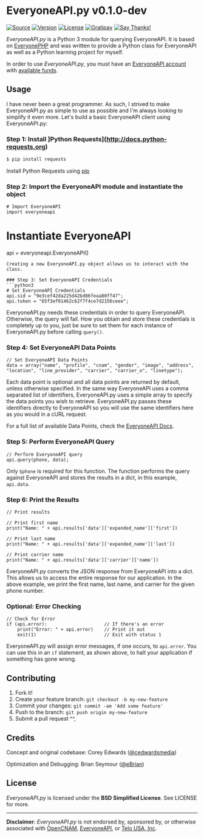 # EveryoneAPI.py v0.1.0-dev

[![Source](https://img.shields.io/badge/source-cedwardsmedia/everyoneapi.py-blue.svg?style=flat-square "Source")](https://www.github.com/cedwardsmedia/everyoneapi.py)
[![Version](https://img.shields.io/badge/version-0.1.0--dev-brightgreen.svg?style=flat-square)]()
[![License](https://img.shields.io/badge/license-BSD-lightgrey.svg?style=flat-square "License")](./LICENSE.md)
[![Gratipay](https://img.shields.io/gratipay/cedwardsmedia.svg?style=flat-square "License")](https://gratipay.com/~cedwardsmedia/)
[![Say Thanks!](https://img.shields.io/badge/Say%20Thanks-!-1EAEDB.svg)](https://saythanks.io/to/cedwardsmedia)

_EveryoneAPI.py_ is a Python 3 module for querying EveryoneAPI. It is based on [EveryonePHP](https://github.com/cedwardsmedia/everyonephp) and was written to provide a Python class for EveryoneAPI as well as a Python learning project for myself.

In order to use _EveryoneAPI.py_, you must have an [EveryoneAPI account](https://www.everyoneapi.com/sign-up)  with [available funds](https://www.everyoneapi.com/pricing).


## Usage

I have never been a great programmer. As such, I strived to make EveryoneAPI.py as simple to use as possible and I'm always looking to simplify it even more. Let's build a basic EveryoneAPI client using EveryoneAPI.py:

### Step 1: Install ]Python Requests](http://docs.python-requests.org)
```bash
$ pip install requests
```
Install Python Requests using [pip](http://docs.python-guide.org/en/latest/starting/installation/)

### Step 2: Import the EveryoneAPI module and instantiate the object
```python3
# Import EveryoneAPI
import everyoneapi
```

# Instantiate EveryoneAPI
api = everyoneapi.EveryoneAPI()
```
Creating a new EveryoneAPI.py object allows us to interact with the class.

### Step 3: Set EveryoneAPI Credentials
```python3
# Set EveryoneAPI Credentials
api.sid = "9e3cef42da225d42bd86feaa80ff47";
api.token = "65f3ef01462c62f7f4ce7d2156ceee";
```
EveryoneAPI.py needs these credentials in order to query EveryoneAPI. Otherwise, the query will fail. How you obtain and store these credentials is completely up to you, just be sure to set them for each instance of EveryoneAPI.py before calling `query()`.

### Step 4: Set EveryoneAPI Data Points
```python3
// Set EveryoneAPI Data Points
data = array("name", "profile", "cnam", "gender", "image", "address", "location", "line_provider", "carrier", "carrier_o", "linetype");
```
Each data point is optional and all data points are returned by default, unless otherwise specified. In the same way EveryoneAPI uses a comma separated list of identifiers, EveryoneAPI.py uses a simple array to specify the data points you wish to retrieve. EveryoneAPI.py passes these identifiers directly to EveryoneAPI so you will use the same identifiers here as you would in a cURL request.

For a full list of available Data Points, check the [EveryoneAPI Docs](https://www.everyoneapi.com/docs#data-points).

### Step 5: Perform EveryoneAPI Query
```python3
// Perform EveryoneAPI query
api.query(phone, data);
```
Only `$phone` is required for this function. The function performs the query against EveryoneAPI and stores the results in a dict, in this example, `api.data`.

### Step 6: Print the Results
```python3
// Print results

// Print first name
print("Name: " + api.results['data']['expanded_name']['first'])

// Print last name
print("Name: " + api.results['data']['expanded_name']['last'])

// Print carrier name
print("Name: " + api.results['data']['carrier']['name'])
```
EveryoneAPI.py converts the JSON response from EveryoneAPI into a dict. This allows us to access the entire response for our application. In the above example, we print the first name, last name, and carrier for the given phone number.

### Optional: Error Checking
```python3
// Check for Error
if (api.error):                     // If there's an error
    print("Error: " + api.error)    // Print it out
    exit(1)                         // Exit with status 1
```
EveryoneAPI.py will assign error messages, if one occurs, to `api.error`. You can use this in an `if` statement, as shown above, to halt your application if something has gone wrong.

## Contributing

1. Fork it!
2. Create your feature branch: `git checkout -b my-new-feature`
3. Commit your changes: `git commit -am 'Add some feature'`
4. Push to the branch: `git push origin my-new-feature`
5. Submit a pull request ^^,

## Credits
Concept and original codebase: Corey Edwards ([@cedwardsmedia](https://www.twitter.com/cedwardsmedia))

Optimization and Debugging: Brian Seymour ([@eBrian](http://bri.io))

## License
_EveryoneAPI.py_ is licensed under the **BSD Simplified License**. See LICENSE for more.

---
**Disclaimer**: _EveryoneAPI.py_ is not endorsed by, sponsored by, or otherwise associated with [OpenCNAM](http://www.opencnam.com), [EveryoneAPI](http://www.everyoneapi.com), or [Telo USA, Inc](http://www.telo.com).
